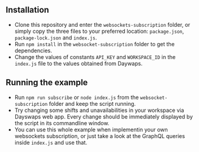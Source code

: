 ## Installation

* Clone this repository and enter the `websockets-subscription` folder, or simply copy the three files to your preferred location: `package.json`, `package-lock.json` and `index.js`.
* Run `npm install` in the `websocket-subscription` folder to get the dependencies.
* Change the values of constants `API_KEY` and `WORKSPACE_ID` in the `index.js` file to the values obtained from Daywaps.

## Running the example

* Run `npm run subscribe` or `node index.js` from the `websocket-subscription` folder and keep the script running.
* Try changing some shifts and unavailabilities in your workspace via Dayswaps web app. Every change should be immediately displayed by the script in its commandline window.
* You can use this whole example when implementin your own websockets subscription, or just take a look at the GraphQL queries inside `index.js` and use that.